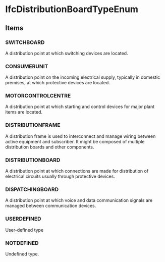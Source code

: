 # IfcDistributionBoardTypeEnum

## Items

### SWITCHBOARD
A distribution point at which switching devices are located.

### CONSUMERUNIT
A distribution point on the incoming electrical supply, typically in domestic premises, at which protective devices are located.

### MOTORCONTROLCENTRE
A distribution point at which starting and control devices for major plant items are located.

### DISTRIBUTIONFRAME
A distribution frame is used to interconnect and manage wiring between active equipment and subscriber. It might be composed of multiple distribution boards and other components.

### DISTRIBUTIONBOARD
A distribution point at which connections are made for distribution of electrical circuits usually through protective devices.

### DISPATCHINGBOARD
A distribution point at which voice and data communication signals are managed between communication devices.

### USERDEFINED
User-defined type

### NOTDEFINED
Undefined type.
